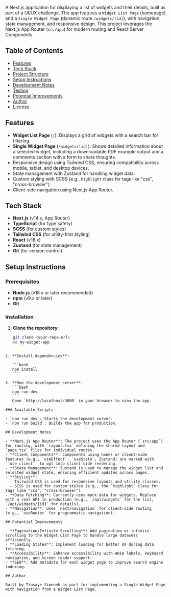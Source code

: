 A Next.js application for displaying a list of widgets and their details, built as part of a UI/UX challenge. The app features a `Widget List Page` (homepage) and a `Single Widget Page` (dynamic route `/widgets/[id]`), with navigation, state management, and responsive design. This project leverages the Next.js App Router (`src/app`) for modern routing and React Server Components.

## Table of Contents

- [Features](#features)
- [Tech Stack](#tech-stack)
- [Project Structure](#project-structure)
- [Setup Instructions](#setup-instructions)
- [Development Notes](#development-notes)
- [Testing](#testing)
- [Potential Improvements](#potential-improvements)
- [Author](#author)
- [License](#license)

## Features

- **Widget List Page** (`/`): Displays a grid of widgets with a search bar for filtering.
- **Single Widget Page** (`/widgets/[id]`): Shows detailed information about a selected widget, including a downloadable PDF example output and a comments section with a form to share thoughts.
- Responsive design using Tailwind CSS, ensuring compatibility across mobile, tablet, and desktop devices.
- State management with Zustand for handling widget data.
- Custom styling with SCSS (e.g., `highlight` class for tags like "css", "cross-browser").
- Client-side navigation using Next.js App Router.

## Tech Stack

- **Next.js** (v14.x, App Router)
- **TypeScript** (for type safety)
- **SCSS** (for custom styles)
- **Tailwind CSS** (for utility-first styling)
- **React** (v18.x)
- **Zustand** (for state management)
- **Git** (for version control)

## Setup Instructions

### Prerequisites

- **Node.js** (v18.x or later recommended)
- **npm** (v9.x or later)
- **Git**

### Installation

1. **Clone the repository**:
   ```bash
   git clone <your-repo-url>
   cd my-widget-app
````

2. **Install dependencies**:

   ```bash
   npm install
   ```

3. **Run the development server**:
   ```bash
   npm run dev
   ```
   Open `http://localhost:3000` in your browser to view the app.

### Available Scripts

- `npm run dev`: Starts the development server.
- `npm run build`: Builds the app for production.

## Development Notes

- **Next.js App Router**: The project uses the App Router (`src/app`) for routing, with `layout.tsx` defining the shared layout and `page.tsx` files for individual routes.
- **Client Components**: Components using hooks or client-side features (e.g., `useEffect`, `useState`, Zustand) are marked with `'use client'` to opt into client-side rendering.
- **State Management**: Zustand is used to manage the widget list and selected widget state, ensuring efficient updates across pages.
- **Styling**:
  - Tailwind CSS is used for responsive layouts and utility classes.
  - SCSS is used for custom styles (e.g., the `highlight` class for tags like "css", "cross-browser").
- **Data Fetching**: Currently uses mock data for widgets. Replace with a real API in production (e.g., `/api/widgets` for the list, `/api/widgets/[id]` for details).
- **Navigation**: Uses `next/navigation` for client-side routing (e.g., `useRouter` for programmatic navigation).

## Potential Improvements

- **Pagination/Infinite Scrolling**: Add pagination or infinite scrolling to the Widget List Page to handle large datasets efficiently.
- **Loading States**: Implement loading for better UX during data fetching.
- **Accessibility**: Enhance accessibility with ARIA labels, keyboard navigation, and screen reader support.
- **SEO**: Add metadata for each widget page to improve search engine indexing.

## Author

Built by Tinsaye Simeneh as part for implementing a Single Widget Page with navigation from a Widget List Page.
